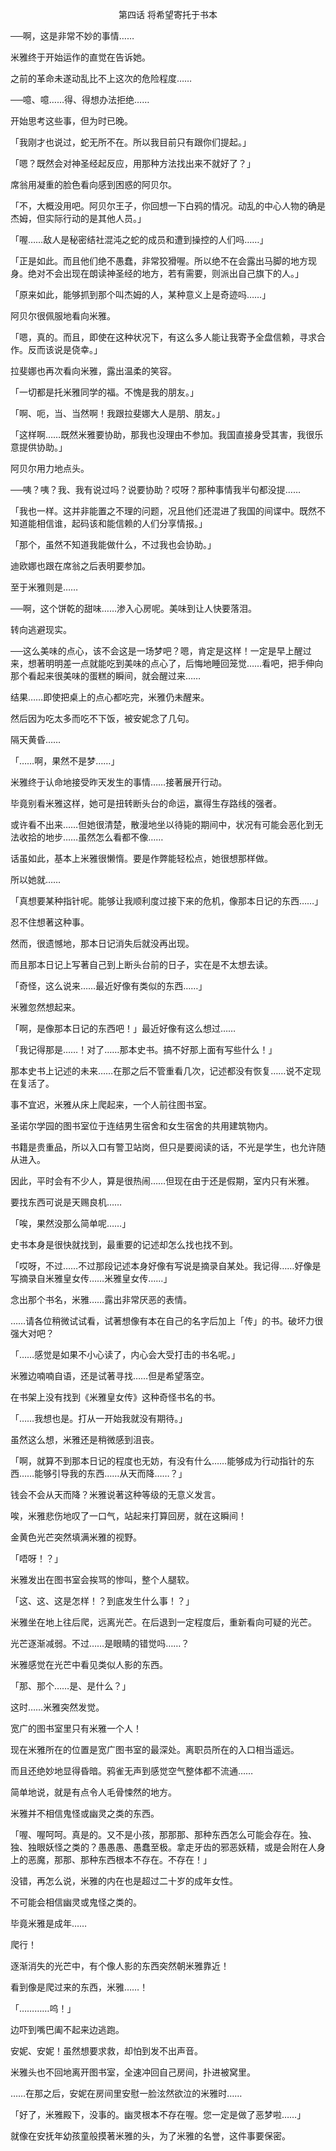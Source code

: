 <p align="center">第四话 将希望寄托于书本</p>

──啊，这是非常不妙的事情……

米雅终于开始运作的直觉在告诉她。

之前的革命未遂动乱比不上这次的危险程度……

──噫、噫……得、得想办法拒绝……

开始思考这些事，但为时已晚。

「我刚才也说过，蛇无所不在。所以我目前只有跟你们提起。」

「嗯？既然会对神圣经起反应，用那种方法找出来不就好了？」

席翁用凝重的脸色看向感到困惑的阿贝尔。

「不，大概没用吧。阿贝尔王子，你回想一下白鸦的情况。动乱的中心人物的确是杰姆，但实际行动的是其他人员。」

「喔……敌人是秘密结社混沌之蛇的成员和遭到操控的人们吗……」

「正是如此。而且他们绝不愚蠢，非常狡猾喔。所以绝不在会露出马脚的地方现身。绝对不会出现在朗读神圣经的地方，若有需要，则派出自己旗下的人。」

「原来如此，能够抓到那个叫杰姆的人，某种意义上是奇迹吗……」

阿贝尔很佩服地看向米雅。

「嗯，真的。而且，即使在这种状况下，有这么多人能让我寄予全盘信赖，寻求合作。反而该说是侥幸。」

拉斐娜也再次看向米雅，露出温柔的笑容。

「一切都是托米雅同学的福。不愧是我的朋友。」

「啊、呃，当、当然啊！我跟拉斐娜大人是朋、朋友。」

「这样啊……既然米雅要协助，那我也没理由不参加。我国直接身受其害，我很乐意提供协助。」

阿贝尔用力地点头。

──咦？咦？我、我有说过吗？说要协助？哎呀？那种事情我半句都没提……

「我也一样。这并非能置之不理的问题，况且他们还混进了我国的间谍中。既然不知道能相信谁，起码该和能信赖的人们分享情报。」

「那个，虽然不知道我能做什么，不过我也会协助。」

迪欧娜也跟在席翁之后表明要参加。

至于米雅则是……

──啊，这个饼乾的甜味……渗入心房呢。美味到让人快要落泪。

转向逃避现实。

──这么美味的点心，该不会这是一场梦吧？嗯，肯定是这样！一定是早上醒过来，想著明明差一点就能吃到美味的点心了，后悔地睡回笼觉……看吧，把手伸向那个看起来很美味的蛋糕的瞬间，就会醒过来……

结果……即使把桌上的点心都吃完，米雅仍未醒来。

然后因为吃太多而吃不下饭，被安妮念了几句。

隔天黄昏……

「……啊，果然不是梦……」

米雅终于认命地接受昨天发生的事情……接著展开行动。

毕竟别看米雅这样，她可是扭转断头台的命运，赢得生存路线的强者。

或许看不出来……但她很清楚，散漫地坐以待毙的期间中，状况有可能会恶化到无法收拾的地步……虽然怎么看都不像……

话虽如此，基本上米雅很懒惰。要是作弊能轻松点，她很想那样做。

所以她就……

「真想要某种指针呢。能够让我顺利度过接下来的危机，像那本日记的东西……」

忍不住想著这种事。

然而，很遗憾地，那本日记消失后就没再出现。

而且那本日记上写著自己到上断头台前的日子，实在是不太想去读。

「奇怪，这么说来……最近好像有类似的东西……」

米雅忽然想起来。

「啊，是像那本日记的东西吧！」最近好像有这么想过……

「我记得那是……！对了……那本史书。搞不好那上面有写些什么！」

那本史书上记述的未来……在那之后不管重看几次，记述都没有恢复……说不定现在复活了。

事不宜迟，米雅从床上爬起来，一个人前往图书室。

圣诺尔学园的图书室位于连结男生宿舍和女生宿舍的共用建筑物内。

书籍是贵重品，所以入口有警卫站岗，但只是要阅读的话，不光是学生，也允许随从进入。

因此，平时会有不少人，算是很热闹……但现在由于还是假期，室内只有米雅。

要找东西可说是天赐良机……

「唉，果然没那么简单呢……」

史书本身是很快就找到，最重要的记述却怎么找也找不到。

「哎呀，不过……不过那段记述本身好像有写说是摘录自某处。我记得……好像是写摘录自米雅皇女传……米雅皇女传……」

念出那个书名，米雅……露出非常厌恶的表情。

……请各位稍微试试看，试著想像有本在自己的名字后加上「传」的书。破坏力很强大对吧？

「……感觉是如果不小心读了，内心会大受打击的书名呢。」

米雅边喃喃自语，还是试著寻找……但是希望落空。

在书架上没有找到《米雅皇女传》这种奇怪书名的书。

「……我想也是。打从一开始我就没有期待。」

虽然这么想，米雅还是稍微感到沮丧。

「啊，就算不到那本日记的程度也无妨，有没有什么……能够成为行动指针的东西……能够引导我的东西……从天而降……？」

钱会不会从天而降？米雅说著这种等级的无意义发言。

唉，米雅悲伤地叹了一口气，站起来打算回房，就在这瞬间！

金黄色光芒突然填满米雅的视野。

「唔呀！？」

米雅发出在图书室会挨骂的惨叫，整个人腿软。

「这、这、这是怎样！？到底发生什么事！？」

米雅坐在地上往后爬，远离光芒。在后退到一定程度后，重新看向可疑的光芒。

光芒逐渐减弱。不过……是眼睛的错觉吗……？

米雅感觉在光芒中看见类似人影的东西。

「那、那个……是、是什么？」

这时……米雅突然发觉。

宽广的图书室里只有米雅一个人！

现在米雅所在的位置是宽广图书室的最深处。离职员所在的入口相当遥远。

而且还绝妙地显得昏暗。鸦雀无声到感觉空气整体都不流通……

简单地说，就是有点令人毛骨悚然的地方。

米雅并不相信鬼怪或幽灵之类的东西。

「喔、喔呵呵。真是的。又不是小孩，那那那、那种东西怎么可能会存在。独、独、独眼妖怪之类的？愚愚愚、愚蠢至极。拿走牙齿的邪恶妖精，或是会附在人身上的恶魔，那那、那种东西根本不存在。不存在！」

没错，再怎么说，米雅的内在也是超过二十岁的成年女性。

不可能会相信幽灵或鬼怪之类的。

毕竟米雅是成年……

爬行！

逐渐消失的光芒中，有个像人影的东西突然朝米雅靠近！

看到像是爬过来的东西，米雅……！

「…………呜！」

边吓到嘴巴阖不起来边逃跑。

安妮、安妮！虽然想要求救，却怕到发不出声音。

米雅头也不回地离开图书室，全速冲回自己房间，扑进被窝里。

……在那之后，安妮在房间里安慰一脸泫然欲泣的米雅时……

「好了，米雅殿下，没事的。幽灵根本不存在喔。您一定是做了恶梦啦……」

就像在安抚年幼孩童般摸著米雅的头，为了米雅的名誉，这件事要保密。

